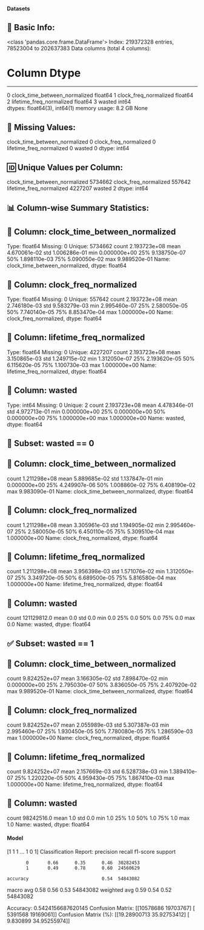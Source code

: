 #### Datasets

🧾 Basic Info:
------------------------------------------------------------
<class 'pandas.core.frame.DataFrame'>
Index: 219372328 entries, 78523004 to 202637383
Data columns (total 4 columns):
 #   Column                         Dtype  
---  ------                         -----  
 0   clock_time_between_normalized  float64
 1   clock_freq_normalized          float64
 2   lifetime_freq_normalized       float64
 3   wasted                         int64  
dtypes: float64(3), int64(1)
memory usage: 8.2 GB
None

📌 Missing Values:
------------------------------------------------------------
clock_time_between_normalized    0
clock_freq_normalized            0
lifetime_freq_normalized         0
wasted                           0
dtype: int64

🆔 Unique Values per Column:
------------------------------------------------------------
clock_time_between_normalized    5734662
clock_freq_normalized             557642
lifetime_freq_normalized         4227207
wasted                                 2
dtype: int64

📊 Column-wise Summary Statistics:
------------------------------------------------------------

🔹 Column: clock_time_between_normalized
----------------------------------------
Type: float64
Missing: 0
Unique: 5734662
count    2.193723e+08
mean     4.670061e-02
std      1.006286e-01
min      0.000000e+00
25%      9.138750e-07
50%      1.898110e-03
75%      5.090050e-02
max      9.989520e-01
Name: clock_time_between_normalized, dtype: float64

🔹 Column: clock_freq_normalized
----------------------------------------
Type: float64
Missing: 0
Unique: 557642
count    2.193723e+08
mean     2.746180e-03
std      9.583279e-03
min      2.995460e-07
25%      2.580050e-05
50%      7.740140e-05
75%      8.853470e-04
max      1.000000e+00
Name: clock_freq_normalized, dtype: float64

🔹 Column: lifetime_freq_normalized
----------------------------------------
Type: float64
Missing: 0
Unique: 4227207
count    2.193723e+08
mean     3.150865e-03
std      1.249715e-02
min      1.312050e-07
25%      2.193620e-05
50%      6.115620e-05
75%      1.100730e-03
max      1.000000e+00
Name: lifetime_freq_normalized, dtype: float64

🔹 Column: wasted
----------------------------------------
Type: int64
Missing: 0
Unique: 2
count    2.193723e+08
mean     4.478346e-01
std      4.972713e-01
min      0.000000e+00
25%      0.000000e+00
50%      0.000000e+00
75%      1.000000e+00
max      1.000000e+00
Name: wasted, dtype: float64

🚫 Subset: wasted == 0
------------------------------------------------------------

🔹 Column: clock_time_between_normalized
----------------------------------------
count    1.211298e+08
mean     5.889685e-02
std      1.137847e-01
min      0.000000e+00
25%      4.249907e-06
50%      1.008860e-02
75%      6.408190e-02
max      9.983090e-01
Name: clock_time_between_normalized, dtype: float64

🔹 Column: clock_freq_normalized
----------------------------------------
count    1.211298e+08
mean     3.305961e-03
std      1.194905e-02
min      2.995460e-07
25%      2.580050e-05
50%      6.450110e-05
75%      5.309510e-04
max      1.000000e+00
Name: clock_freq_normalized, dtype: float64

🔹 Column: lifetime_freq_normalized
----------------------------------------
count    1.211298e+08
mean     3.956398e-03
std      1.571076e-02
min      1.312050e-07
25%      3.349720e-05
50%      6.689500e-05
75%      5.816580e-04
max      1.000000e+00
Name: lifetime_freq_normalized, dtype: float64

🔹 Column: wasted
----------------------------------------
count    121129812.0
mean             0.0
std              0.0
min              0.0
25%              0.0
50%              0.0
75%              0.0
max              0.0
Name: wasted, dtype: float64

✅ Subset: wasted == 1
------------------------------------------------------------

🔹 Column: clock_time_between_normalized
----------------------------------------
count    9.824252e+07
mean     3.166305e-02
std      7.898470e-02
min      0.000000e+00
25%      2.795030e-07
50%      3.836050e-05
75%      2.407920e-02
max      9.989520e-01
Name: clock_time_between_normalized, dtype: float64

🔹 Column: clock_freq_normalized
----------------------------------------
count    9.824252e+07
mean     2.055989e-03
std      5.307387e-03
min      2.995460e-07
25%      1.930450e-05
50%      7.780080e-05
75%      1.286590e-03
max      1.000000e+00
Name: clock_freq_normalized, dtype: float64

🔹 Column: lifetime_freq_normalized
----------------------------------------
count    9.824252e+07
mean     2.157669e-03
std      6.528738e-03
min      1.389410e-07
25%      1.220220e-05
50%      4.959430e-05
75%      1.867410e-03
max      1.000000e+00
Name: lifetime_freq_normalized, dtype: float64

🔹 Column: wasted
----------------------------------------
count    98242516.0
mean            1.0
std             0.0
min             1.0
25%             1.0
50%             1.0
75%             1.0
max             1.0
Name: wasted, dtype: float64
#### Model
[1 1 1 ... 1 0 1]
Classification Report:
              precision    recall  f1-score   support

           0       0.66      0.35      0.46  30282453
           1       0.49      0.78      0.60  24560629

    accuracy                           0.54  54843082
   macro avg       0.58      0.56      0.53  54843082
weighted avg       0.59      0.54      0.52  54843082

Accuracy: 0.5424156687620145
Confusion Matrix:
[[10578686 19703767]
 [ 5391568 19169061]]
Confusion Matrix (%):
[[19.28900713 35.92753412]
 [ 9.830899   34.95255974]]
